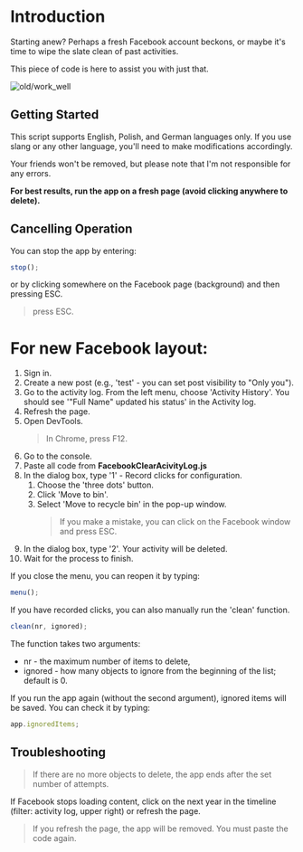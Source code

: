 # Introduction

Starting anew?
Perhaps a fresh Facebook account beckons, or maybe it's time to wipe the slate clean of past activities.

This piece of code is here to assist you with just that.

![old/work_well](old/work_well.gif)

## Getting Started

This script supports English, Polish, and German languages only. If you use slang or any other language, you'll need to make modifications accordingly.

Your friends won't be removed, but please note that I'm not responsible for any errors.

**For best results, run the app on a fresh page (avoid clicking anywhere to delete).**

## Cancelling Operation

You can stop the app by entering:

```javascript
stop();
```

or by clicking somewhere on the Facebook page (background) and then pressing ESC.

> press ESC.

# For new Facebook layout:

1. Sign in.
2. Create a new post (e.g., 'test' - you can set post visibility to "Only you").
3. Go to the activity log. From the left menu, choose 'Activity History'. You should see '"Full Name" updated his status' in the Activity log.
4. Refresh the page.
5. Open DevTools.
   > In Chrome, press F12.
6. Go to the console.
7. Paste all code from **FacebookClearAcivityLog.js**
8. In the dialog box, type '1' - Record clicks for configuration.
   1. Choose the 'three dots' button.
   2. Click 'Move to bin'.
   3. Select 'Move to recycle bin' in the pop-up window.
      > If you make a mistake, you can click on the Facebook window and press ESC.
9. In the dialog box, type '2'. Your activity will be deleted.
10. Wait for the process to finish.

If you close the menu, you can reopen it by typing:

```javascript
menu();
```

If you have recorded clicks, you can also manually run the 'clean' function.

```javascript
clean(nr, ignored);
```

The function takes two arguments:

- nr - the maximum number of items to delete,
- ignored - how many objects to ignore from the beginning of the list; default is 0.

If you run the app again (without the second argument), ignored items will be saved. You can check it by typing:

```javascript
app.ignoredItems;
```

## Troubleshooting

> If there are no more objects to delete, the app ends after the set number of attempts.

If Facebook stops loading content, click on the next year in the timeline (filter: activity log, upper right) or refresh the page.

> If you refresh the page, the app will be removed. You must paste the code again.
